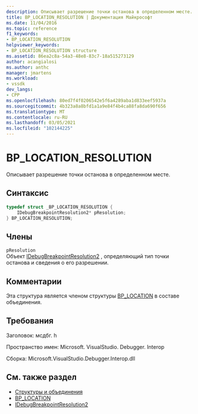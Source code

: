 ```yaml
---
description: Описывает разрешение точки останова в определенном месте.
title: BP_LOCATION_RESOLUTION | Документация Майкрософт
ms.date: 11/04/2016
ms.topic: reference
f1_keywords:
- BP_LOCATION_RESOLUTION
helpviewer_keywords:
- BP_LOCATION_RESOLUTION structure
ms.assetid: 86ea2c8a-54a3-48e8-83c7-18a515273129
author: acangialosi
ms.author: anthc
manager: jmartens
ms.workload:
- vssdk
dev_langs:
- CPP
ms.openlocfilehash: 80ed7f4f0206542e5f6a4289aba1d833eef5937a
ms.sourcegitcommit: 4b323a8a8bfd1a1a9e84f4b4ca88fa8da690f656
ms.translationtype: MT
ms.contentlocale: ru-RU
ms.lasthandoff: 03/05/2021
ms.locfileid: "102144225"
---
```

# <a name="bp_location_resolution"></a>BP_LOCATION_RESOLUTION
Описывает разрешение точки останова в определенном месте.

## <a name="syntax"></a>Синтаксис

```cpp
typedef struct _BP_LOCATION_RESOLUTION {
    IDebugBreakpointResolution2* pResolution;
} BP_LOCATION_RESOLUTION;
```

## <a name="members"></a>Члены
`pResolution`\
Объект [IDebugBreakpointResolution2](../../../extensibility/debugger/reference/idebugbreakpointresolution2.md) , определяющий тип точки останова и сведения о его разрешении.

## <a name="remarks"></a>Комментарии
Эта структура является членом структуры [BP_LOCATION](../../../extensibility/debugger/reference/bp-location.md) в составе объединения.

## <a name="requirements"></a>Требования
Заголовок: мсдбг. h

Пространство имен: Microsoft. VisualStudio. Debugger. Interop

Сборка: Microsoft.VisualStudio.Debugger.Interop.dll

## <a name="see-also"></a>См. также раздел
- [Структуры и объединения](../../../extensibility/debugger/reference/structures-and-unions.md)
- [BP_LOCATION](../../../extensibility/debugger/reference/bp-location.md)
- [IDebugBreakpointResolution2](../../../extensibility/debugger/reference/idebugbreakpointresolution2.md)
